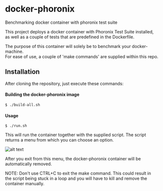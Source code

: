 # docker-phoronix
Benchmarking docker container with phoronix test suite

This project deploys a docker container with Phoronix Test Suite installed, as well as a couple of tests that are predefined in the Dockerfile.  

The purpose of this container will solely be to benchmark your docker-machine.  
For ease of use, a couple of 'make commands' are supplied within this repo.

## Installation


After cloning the repository, just execute these commands:

#### Building the docker-phoronix image  

```
$ ./build-all.sh
```

#### Usage

```
$ ./run.sh
```

This will run the container together with the supplied script. The script returns a menu from which you can choose an option.

![alt text](img/docker-phoronix.png "Menu")

After you exit from this menu, the docker-phoronix container will be automatically removed.

NOTE: Don't use CTRL+C to exit the make command. This could result in the script being stuck in a loop and you will have to kill and remove the container manually.
